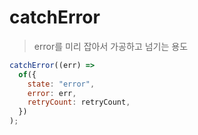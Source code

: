 # catchError

> error를 미리 잡아서 가공하고 넘기는 용도

```js
catchError((err) =>
  of({
    state: "error",
    error: err,
    retryCount: retryCount,
  })
);
```
